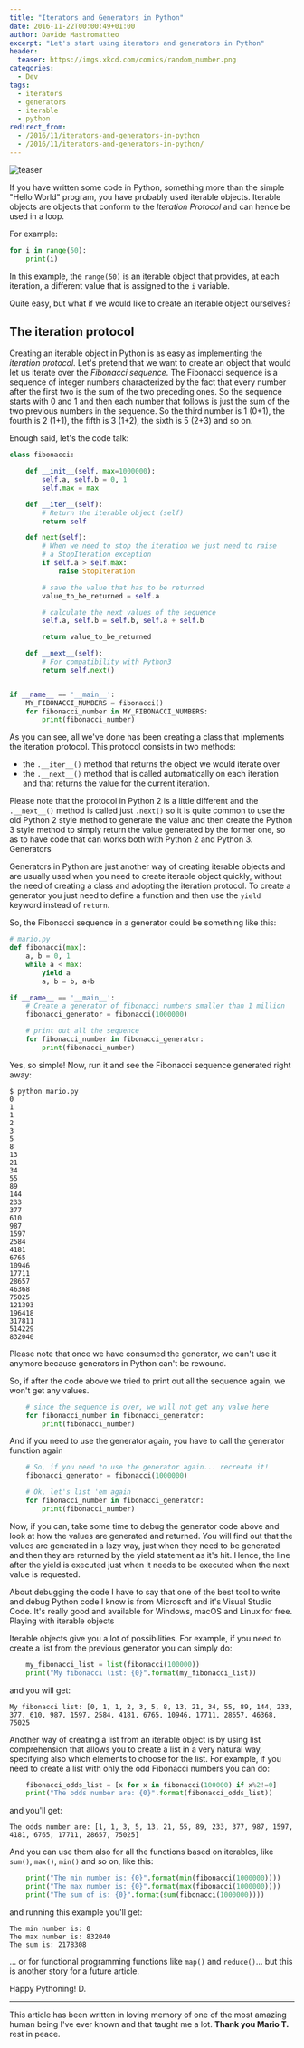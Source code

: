 ```yaml
---
title: "Iterators and Generators in Python"
date: 2016-11-22T00:00:49+01:00
author: Davide Mastromatteo
excerpt: "Let's start using iterators and generators in Python"
header:
  teaser: https://imgs.xkcd.com/comics/random_number.png
categories:
  - Dev
tags:
  - iterators
  - generators
  - iterable
  - python
redirect_from:
  - /2016/11/iterators-and-generators-in-python
  - /2016/11/iterators-and-generators-in-python/  
---
```

![teaser](https://imgs.xkcd.com/comics/random_number.png)

If you have written some code in Python, something more than the simple "Hello World" program, you have probably used iterable objects. Iterable objects are objects that conform to the *Iteration Protocol* and can hence be used in a loop.

For example:

```python
for i in range(50):
    print(i)
```

In this example, the `range(50)` is an iterable object that provides, at each iteration, a different value that is assigned to the `i` variable.

Quite easy, but what if we would like to create an iterable object ourselves?

## The iteration protocol

Creating an iterable object in Python is as easy as implementing the *iteration protocol*.
Let's pretend that we want to create an object that would let us iterate over the *Fibonacci sequence*. The Fibonacci sequence is a sequence of integer numbers characterized by the fact that every number after the first two is the sum of the two preceding ones. So the sequence starts with 0 and 1 and then each number that follows is just the sum of the two previous numbers in the sequence. So the third number is 1 (0+1), the fourth is 2 (1+1), the fifth is 3 (1+2), the sixth is 5 (2+3) and so on.

Enough said, let's the code talk:

```python
class fibonacci:

    def __init__(self, max=1000000):
        self.a, self.b = 0, 1
        self.max = max

    def __iter__(self):
        # Return the iterable object (self)
        return self

    def next(self):
        # When we need to stop the iteration we just need to raise
        # a StopIteration exception
        if self.a > self.max:
            raise StopIteration

        # save the value that has to be returned
        value_to_be_returned = self.a

        # calculate the next values of the sequence
        self.a, self.b = self.b, self.a + self.b

        return value_to_be_returned

    def __next__(self):
        # For compatibility with Python3
        return self.next()


if __name__ == '__main__':
    MY_FIBONACCI_NUMBERS = fibonacci()
    for fibonacci_number in MY_FIBONACCI_NUMBERS:
        print(fibonacci_number)
```

As you can see, all we've done has been creating a class that implements the iteration protocol. This protocol consists in two methods:

- the `.__iter__()` method that returns the object we would iterate over
- the `.__next__()` method that is called automatically on each iteration and that returns the value for the current iteration.

Please note that the protocol in Python 2 is a little different and the `.__next__()` method is called just `.next()` so it is quite common to use the old Python 2 style method to generate the value and then create the Python 3 style method to simply return the value generated by the former one, so as to have code that can works both with Python 2 and Python 3.
Generators

Generators in Python are just another way of creating iterable objects and are usually used when you need to create iterable object quickly, without the need of creating a class and adopting the iteration protocol. To create a generator you just need to define a function and then use the `yield` keyword instead of `return`.

So, the Fibonacci sequence in a generator could be something like this:

```python
# mario.py
def fibonacci(max):
    a, b = 0, 1
    while a < max:
        yield a
        a, b = b, a+b

if __name__ == '__main__':
    # Create a generator of fibonacci numbers smaller than 1 million
    fibonacci_generator = fibonacci(1000000)

    # print out all the sequence
    for fibonacci_number in fibonacci_generator:
        print(fibonacci_number)
```

Yes, so simple!
Now, run it and see the Fibonacci sequence generated right away:

```console
$ python mario.py
0
1
1
2
3
5
8
13
21
34
55
89
144
233
377
610
987
1597
2584
4181
6765
10946
17711
28657
46368
75025
121393
196418
317811
514229
832040
```

Please note that once we have consumed the generator, we can't use it anymore because generators in Python can't be rewound.

So, if after the code above we tried to print out all the sequence again, we won't get any values.

```python
    # since the sequence is over, we will not get any value here
    for fibonacci_number in fibonacci_generator:
        print(fibonacci_number)
```

And if you need to use the generator again, you have to call the generator function again

```python
    # So, if you need to use the generator again... recreate it!
    fibonacci_generator = fibonacci(1000000)

    # Ok, let's list 'em again
    for fibonacci_number in fibonacci_generator:
        print(fibonacci_number)
```

Now, if you can, take some time to debug the generator code above and look at how the values are generated and returned. You will find out that the values are generated in a lazy way, just when they need to be generated and then they are returned by the yield statement as it's hit. Hence, the line after the yield is executed just when it needs to be executed when the next value is requested.

About debugging the code I have to say that one of the best tool to write and debug Python code I know is from Microsoft and it's Visual Studio Code. It's really good and available for Windows, macOS and Linux for free.
Playing with iterable objects

Iterable objects give you a lot of possibilities. For example, if you need to create a list from the previous generator you can simply do:

```python
    my_fibonacci_list = list(fibonacci(100000))
    print("My fibonacci list: {0}".format(my_fibonacci_list))
```

and you will get:

```console
My fibonacci list: [0, 1, 1, 2, 3, 5, 8, 13, 21, 34, 55, 89, 144, 233, 377, 610, 987, 1597, 2584, 4181, 6765, 10946, 17711, 28657, 46368, 75025
```

Another way of creating a list from an iterable object is by using list comprehension that allows you to create a list in a very natural way, specifying also which elements to choose for the list. For example, if you need to create a list with only the odd Fibonacci numbers you can do:

```python
    fibonacci_odds_list = [x for x in fibonacci(100000) if x%2!=0]
    print("The odds number are: {0}".format(fibonacci_odds_list))
```

and you'll get:

```console
The odds number are: [1, 1, 3, 5, 13, 21, 55, 89, 233, 377, 987, 1597, 4181, 6765, 17711, 28657, 75025]
```

And you can use them also for all the functions based on iterables, like `sum()`, `max()`, `min()` and so on, like this:

```python
    print("The min number is: {0}".format(min(fibonacci(1000000))))
    print("The max number is: {0}".format(max(fibonacci(1000000))))
    print("The sum of is: {0}".format(sum(fibonacci(1000000))))
```

and running this example you'll get:

```console
The min number is: 0
The max number is: 832040
The sum is: 2178308
```

... or for functional programming functions like `map()` and `reduce()`... but this is another story for a future article.

Happy Pythoning!
D.

---

This article has been written in loving memory of one of the most amazing human being I've ever known and that taught me a lot. **Thank you Mario T.** rest in peace.
